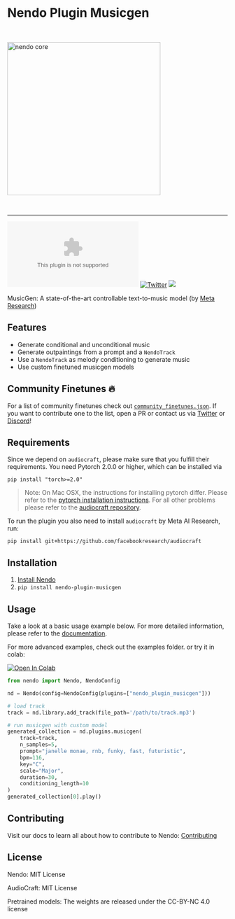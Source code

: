 # Nendo Plugin Musicgen 

<br>
<p align="left">
    <img src="https://okio.ai/docs/assets/nendo_core_logo.png" width="350" alt="nendo core">
</p>
<br>

---

![Documentation](https://img.shields.io/website/https/nendo.ai)
[![Twitter](https://img.shields.io/twitter/url/https/twitter.com/okio_ai.svg?style=social&label=Follow%20%40okio_ai)](https://twitter.com/okio_ai) [![](https://dcbadge.vercel.app/api/server/gaZMZKzScj?compact=true&style=flat)](https://discord.com/invite/gaZMZKzScj)

MusicGen: A state-of-the-art controllable text-to-music model (by [Meta Research](https://github.com/facebookresearch/audiocraft))

## Features

- Generate conditional and unconditional music
- Generate outpaintings from a prompt and a `NendoTrack`
- Use a `NendoTrack` as melody conditioning to generate music
- Use custom finetuned musicgen models

## Community Finetunes 🔥

For a list of community finetunes check out [`community_finetunes.json`](docs/community_finetunes.json).
If you want to contribute one to the list, open a PR 
or contact us via [Twitter](https://twitter.com/okio_ai) 
or [Discord](https://discord.gg/gaZMZKzScj)!

## Requirements

Since we depend on `audiocraft`, please make sure that you fulfill their requirements. 
You need Pytorch 2.0.0 or higher, which can be installed via

`pip install "torch>=2.0"`

> Note: On Mac OSX, the instructions for installing pytorch differ. Please refer to the [pytorch installation instructions](https://pytorch.org/get-started/locally/). For all other problems please refer to the [audiocraft repository](https://github.com/facebookresearch/audiocraft/).

To run the plugin you also need to install `audiocraft` by Meta AI Research, run:

`pip install git+https://github.com/facebookresearch/audiocraft`

## Installation

1. [Install Nendo](https://github.com/okio-ai/nendo#installation)
2. `pip install nendo-plugin-musicgen`

## Usage

Take a look at a basic usage example below. 
For more detailed information, please refer to the [documentation](https://okio.ai/docs/plugins).

For more advanced examples, check out the examples folder.
or try it in colab:

<a target="_blank" href="https://colab.research.google.com/drive/1krbzz1OqwCXcLWm5JUIa-otas4TeKZCt?usp=sharing">
    <img src="https://colab.research.google.com/assets/colab-badge.svg" alt="Open In Colab"/>
</a>


```python
from nendo import Nendo, NendoConfig

nd = Nendo(config=NendoConfig(plugins=["nendo_plugin_musicgen"]))

# load track
track = nd.library.add_track(file_path='/path/to/track.mp3')

# run musicgen with custom model
generated_collection = nd.plugins.musicgen(
    track=track,
    n_samples=5,
    prompt="janelle monae, rnb, funky, fast, futuristic",
    bpm=116,
    key="C",
    scale="Major",
    duration=30,
    conditioning_length=10
)
generated_collection[0].play()
```

## Contributing

Visit our docs to learn all about how to contribute to Nendo: [Contributing](https://okio.ai/docs/contributing/)


## License 

Nendo: MIT License

AudioCraft: MIT License

Pretrained models: The weights are released under the CC-BY-NC 4.0 license
